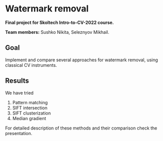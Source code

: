# Watermark removal

**Final project for Skoltech Intro-to-CV-2022 course.**

**Team members:** Sushko Nikita, Seleznyov Mikhail.

## Goal
Implement and compare several approaches for watermark removal, using classical CV instruments.

## Results
We have tried
1. Pattern matching
2. SIFT intersection
3. SIFT clusterization
4. Median gradient

For detailed description of these methods and their comparison check the presentation.
